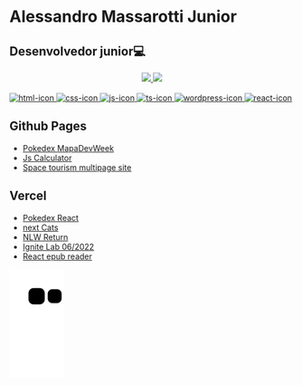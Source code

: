 <div>
<h1>Alessandro Massarotti Junior</h1>
<h2>Desenvolvedor junior💻</h2>
</div>



<div align="center">
  <a href="https://github.com/Alessandro-Massarotti-Jr">
  <img height="180em" src="https://github-readme-stats.vercel.app/api?username=alessandro-massarotti-jr&show_icons=true&title_color=ff0000&text_color=ffffff&icon_color=c7c7c7&border_color=ffffff&bg_color=0,000000,222&include_all_commits=true&count_private=true"/>
  <img height="180em" src="https://github-readme-stats.vercel.app/api/top-langs/?username=alessandro-massarotti-jr&layout=compact&langs_count=7&&title_color=ff0000&text_color=ffffff&icon_color=c7c7c7&border_color=ffffff&bg_color=0,000000,222"/>
</div>

<div stile="display:inline-block"><br>
    <a href="https://developer.mozilla.org/pt-BR/docs/Web/HTML">
      <img style="height:30px; width:30px;" alt="html-icon" src="https://cdn.jsdelivr.net/gh/devicons/devicon/icons/html5/html5-original-wordmark.svg" />
    </a>
        <a href="https://developer.mozilla.org/pt-BR/docs/Web/CSS">
    <img style="height:30px; width:30px;" alt="css-icon" src="https://cdn.jsdelivr.net/gh/devicons/devicon/icons/css3/css3-original-wordmark.svg" />
      </a>
    <a href="https://developer.mozilla.org/pt-BR/docs/Web/JavaScript">
    <img style="height:30px; width:30px;" alt="js-icon" src="https://cdn.jsdelivr.net/gh/devicons/devicon/icons/javascript/javascript-original.svg" />
      </a>
      <a href="https://www.typescriptlang.org/">
    <img style="height:30px; width:30px;" alt="ts-icon" src="https://cdn.jsdelivr.net/gh/devicons/devicon/icons/typescript/typescript-original.svg" />
      </a>
      <a href="https://wordpress.com/">
    <img style="height:30px; width:30px;" alt="wordpress-icon" src="https://cdn.jsdelivr.net/gh/devicons/devicon/icons/wordpress/wordpress-plain-wordmark.svg" />
        </a>
        <a href="https://reactjs.org/">
   <img style="height:30px; width:30px;" alt="react-icon" src="https://cdn.jsdelivr.net/gh/devicons/devicon/icons/react/react-original.svg" />
        </a>
  </div>

  
<div>
  <h2>Github Pages</h2> 
  <ul>
    <li><a href="https://alessandro-massarotti-jr.github.io/Pokedex-MapaDevWeek/" target="_blank">Pokedex MapaDevWeek</a></li>
    <li><a href="https://alessandro-massarotti-jr.github.io/Js-Calculator/" target="_blank">Js Calculator</a></li>
    <li><a href="https://alessandro-massarotti-jr.github.io/space-tourism-multipage-site/" target="_blank">Space tourism multipage site</a></li>
  </ul>
  <h2>Vercel</h2>
  <ul>
     <li><a href="https://pokedex-react-ten.vercel.app/" target="_blank">Pokedex React</a></li>
     <li><a href="https://next-cats.vercel.app/" target="_blank">next Cats</a></li>
    <li><a href="https://nlw-return-impulse-topaz.vercel.app/" target="_blank">NLW Return</a></li>
    <li><a href="https://iginite-lab-06-2022.vercel.app/" target="_blank">Ignite Lab 06/2022</a></li>
    <li><a href="https://react-epub-reader.vercel.app/" target="_blank">React epub reader</a></li>
  </ul>
</div>
  
![Snake animation](https://github.com/Alessandro-Massarotti-Jr/Alessandro-Massarotti-Jr/blob/output/github-contribution-grid-snake.svg)  
